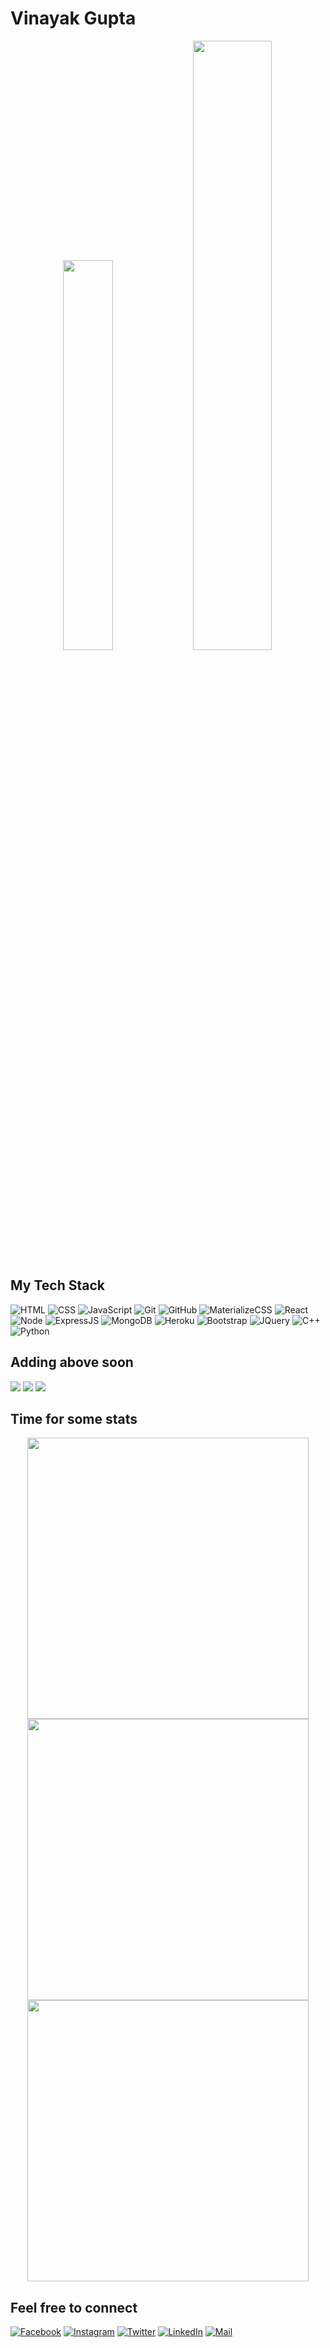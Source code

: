 # Vinayak Gupta
<center>
    <img src="https://user-images.githubusercontent.com/24913006/88025665-3975ce00-cb52-11ea-897e-edc2c289b474.gif" width="40%">
    <img src="https://user-images.githubusercontent.com/24913006/88030350-befc7c80-cb58-11ea-8dfe-d78b0b3d97ec.gif" width="50%">
</center>

## My Tech Stack

<img src="https://img.shields.io/badge/-HTML-red" alt="HTML"> <img src="https://img.shields.io/badge/-CSS-purple" alt="CSS"> <img src="https://img.shields.io/badge/-JavaScript-yellow" alt="JavaScript"> <img src="https://img.shields.io/badge/-Git-blue" alt="Git"> <img src="https://img.shields.io/badge/-GitHub-green" alt="GitHub"> <img src="https://img.shields.io/badge/-MaterializeCSS-pink" alt="MaterializeCSS"> <img src="https://img.shields.io/badge/-React-blue" alt="React"> <img src="https://img.shields.io/badge/-Node-green" alt="Node"> <img src="https://img.shields.io/badge/-ExpressJS-purple" alt="ExpressJS"> <img src="https://img.shields.io/badge/-MongoDB-green" alt="MongoDB"> <img src="https://img.shields.io/badge/-Heroku-purple" alt="Heroku"> <img src="https://img.shields.io/badge/-Bootstrap-red" alt="Bootstrap"> <img src="https://img.shields.io/badge/-JQuery-yellow" alt="JQuery"> <img src="https://img.shields.io/badge/-C++-purple" alt="C++"> <img src="https://img.shields.io/badge/-Python-blue" alt="Python">

## Adding above soon 

<img src="https://img.shields.io/badge/-Flutter-blue"> <img src="https://img.shields.io/badge/-Django-purple"> <img src="https://img.shields.io/badge/-AWS-orange">

## Time for some stats

<center>
    <img src="https://github-readme-stats.vercel.app/api?username=gvinayakgupta&&show_icons=true" max-width="100%" width="450px">
    <img src="https://github-readme-streak-stats.herokuapp.com/?user=gvinayakgupta" max-width="100%" width="450px">
    <img src="https://github-readme-stats.vercel.app/api/top-langs/?username=gvinayakgupta&layout=compact" max-width="100%" width="450px">
</center>

## Feel free to connect

[![Facebook](https://img.shields.io/badge/Facebook-add-blue.svg?logo=facebook&logoColor=white)](https://www.facebook.com/vinayakguptaaa) 
[![Instagram](https://img.shields.io/badge/Instagram-follow-purple.svg?logo=instagram&logoColor=white)](https://www.instagram.com/vinayak.__.gupta/)
[![Twitter](https://img.shields.io/badge/twitter-follow-blue?logo=twitter&logoColor=white)](https://twitter.com/vinayakguptaa)
[![LinkedIn](https://img.shields.io/badge/Linkedin-follow-informational?logo=linkedin&logoColor=white)](https://www.linkedin.com/in/gvinayakgupta/)
[![Mail](https://img.shields.io/badge/Mail-critical?logo=gmail&logoColor=white)](mailto:guptavinayakg@gmail.com)